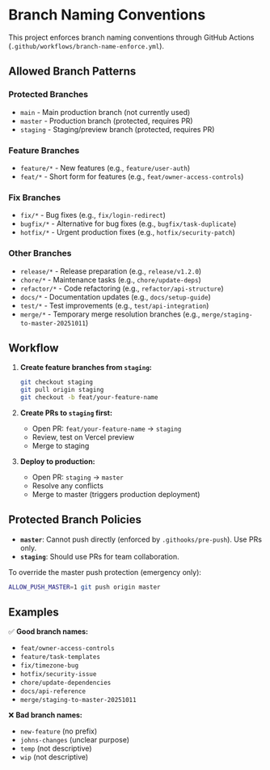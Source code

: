 # Branch Naming Conventions

This project enforces branch naming conventions through GitHub Actions (`.github/workflows/branch-name-enforce.yml`).

## Allowed Branch Patterns

### Protected Branches
- `main` - Main production branch (not currently used)
- `master` - Production branch (protected, requires PR)
- `staging` - Staging/preview branch (protected, requires PR)

### Feature Branches
- `feature/*` - New features (e.g., `feature/user-auth`)
- `feat/*` - Short form for features (e.g., `feat/owner-access-controls`)

### Fix Branches
- `fix/*` - Bug fixes (e.g., `fix/login-redirect`)
- `bugfix/*` - Alternative for bug fixes (e.g., `bugfix/task-duplicate`)
- `hotfix/*` - Urgent production fixes (e.g., `hotfix/security-patch`)

### Other Branches
- `release/*` - Release preparation (e.g., `release/v1.2.0`)
- `chore/*` - Maintenance tasks (e.g., `chore/update-deps`)
- `refactor/*` - Code refactoring (e.g., `refactor/api-structure`)
- `docs/*` - Documentation updates (e.g., `docs/setup-guide`)
- `test/*` - Test improvements (e.g., `test/api-integration`)
- `merge/*` - Temporary merge resolution branches (e.g., `merge/staging-to-master-20251011`)

## Workflow

1. **Create feature branches from `staging`:**
   ```bash
   git checkout staging
   git pull origin staging
   git checkout -b feat/your-feature-name
   ```

2. **Create PRs to `staging` first:**
   - Open PR: `feat/your-feature-name` → `staging`
   - Review, test on Vercel preview
   - Merge to staging

3. **Deploy to production:**
   - Open PR: `staging` → `master`
   - Resolve any conflicts
   - Merge to master (triggers production deployment)

## Protected Branch Policies

- **`master`**: Cannot push directly (enforced by `.githooks/pre-push`). Use PRs only.
- **`staging`**: Should use PRs for team collaboration.

To override the master push protection (emergency only):
```bash
ALLOW_PUSH_MASTER=1 git push origin master
```

## Examples

✅ **Good branch names:**
- `feat/owner-access-controls`
- `feature/task-templates`
- `fix/timezone-bug`
- `hotfix/security-issue`
- `chore/update-dependencies`
- `docs/api-reference`
- `merge/staging-to-master-20251011`

❌ **Bad branch names:**
- `new-feature` (no prefix)
- `johns-changes` (unclear purpose)
- `temp` (not descriptive)
- `wip` (not descriptive)
